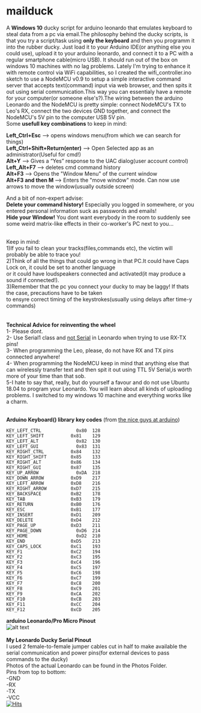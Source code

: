 # mailduck
A <b>Windows 10</b> ducky script for arduino leonardo that emulates keyboard to steal data from a pc via email.The philosophy behind the ducky scripts, is that you try a script/task using <b> only the keyboard</b> and then you programm it into the rubber ducky. Just load it to your Arduino IDE(or anything else you could use), upload it to your arduino leonardo, and connect it to a  PC with a regular smartphone cable(micro USB).  It should run out of the box on windows 10 machines with no lag problems. Lately I'm trying to enhance it with remote control via WiFi capabilities, so I created the wifi_controller.ino sketch to use a NodeMCU v0.9 to setup a simple interactive command server that accepts text(command) input via web browser, and then spits it out using serial communication.This way you can essentialy have a remote for your computer(or someone else's?).The wiring between the arduino Leonardo and the NodeMCU is pretty simple: connect NodeMCU's TX to Leo's RX, connect the two devices GND together, and connect the NodeMCU's 5V pin to the computer USB 5V pin.</br>
Some <b>usefull key combinations</b> to keep in mind:

<b>Left_Ctrl+Esc</b> --> opens windows menu(from which we can search for things) </br>
<b>Left_Ctrl+Shift+Return(enter)</b> --> Open Selected app as an administrator(Useful for cmd!)</br>
<b>Alt+Y</b> --> Gives a “Yes” response to the UAC dialog(user account control)</br>
<b>Left_Alt+F7</b> --> deletes cmd command history</br>
<b>Alt+F3</b> --> Opens the "Window Menu" of the current window</br>
<b>Alt+F3 and then M </b>  --> Enters the "move window" mode. Can now use arrows to move the window(usually outside screen)</br>


And a bit of non-expert advise:</br>
<b>Delete your command history!</b> Especially you logged in somewhere, or you entered personal information suck as passwords and emails!</br>
<b>Hide your Window!</b> You dont want everybody in the room to suddenly see some weird matrix-like effects in their co-worker's PC next to you...</br>
</br>



Keep in mind:</br>
1)If you fail to clean your tracks(files,commands etc), the victim will probably be able to trace you!</br>
2)Think of all the things that could go wrong in that PC.It could have Caps Lock on, it could be set to another language</br>
or it could have loudspeakers connected and activated(it may produce a sound if connected!).</br>
3)Remember that the pc you connect your ducky to may be laggy! If thats the case, precautions have to be taken</br>
to ensyre correct timing of the keystrokes(usually using delays after time-y commands)</br>
</br></br>**Technical Advice for reinventing the wheel**</br>
1- Please dont.</br>
2- Use Serial1 class and [not Serial](https://store.arduino.cc/arduino-leonardo-with-headers) in Leonardo when trying to use RX-TX pins!</br>
3- When programming the Leo, please, do not have RX and TX pins connected anywhere!</br>
4- When programming the NodeMCU keep in mind that anything else that can wirelessly transfer text and then spit it out using TTL 5V Serial,is worth more of your time than that sob.</br>
5-I hate to say that, really, but do yourself a favour and do not use Ubuntu 18.04 to program your Leonardo. You will learn about all kinds of uploading problems. I switched to my windows 10 machine and everything works like a charm.
</br></br>


<b> Arduino Keyboard() library key codes</b> (from [the nice guys at arduino](https://www.arduino.cc/en/Reference/KeyboardModifiers))</br>
```
KEY_LEFT_CTRL	          0x80	128
KEY_LEFT_SHIFT	        0x81	129
KEY_LEFT_ALT	          0x82	130
KEY_LEFT_GUI	          0x83	131
KEY_RIGHT_CTRL        	0x84	132
KEY_RIGHT_SHIFT	        0x85	133
KEY_RIGHT_ALT         	0x86	134
KEY_RIGHT_GUI         	0x87	135
KEY_UP_ARROW	          0xDA	218
KEY_DOWN_ARROW	        0xD9	217
KEY_LEFT_ARROW	        0xD8	216
KEY_RIGHT_ARROW       	0xD7	215
KEY_BACKSPACE         	0xB2	178
KEY_TAB	                0xB3	179
KEY_RETURN            	0xB0	176
KEY_ESC               	0xB1	177
KEY_INSERT            	0xD1	209
KEY_DELETE	            0xD4	212
KEY_PAGE_UP           	0xD3	211
KEY_PAGE_DOWN	          0xD6	214
KEY_HOME	              0xD2	210
KEY_END               	0xD5	213
KEY_CAPS_LOCK         	0xC1	193
KEY_F1	                0xC2	194
KEY_F2	                0xC3	195
KEY_F3	                0xC4	196
KEY_F4	                0xC5	197
KEY_F5	                0xC6	198
KEY_F6	                0xC7	199
KEY_F7	                0xC8	200
KEY_F8	                0xC9	201
KEY_F9	                0xCA	202
KEY_F10	                0xCB	203
KEY_F11	                0xCC	204
KEY_F12	                0xCD	205
```
**arduino Leonardo/Pro Micro Pinout**</br>
![alt text](https://cdn.sparkfun.com/assets/9/c/3/c/4/523a1765757b7f5c6e8b4567.png)
</br></br>**My Leonardo Ducky Serial Pinout**</br>
I used 2 female-to-female jumper cables cut in half to make available the serial communication and power pins(for external 
devices to pass commands to the ducky)
</br>
Photos of the actual Leonardo can be found in the Photos Folder.
</br>
Pins from top to bottom:</br>
-GND                </br>
-RX              </br>
-TX         </br>
-VCC </br>
[![Hits](https://hits.seeyoufarm.com/api/count/incr/badge.svg?url=https%3A%2F%2Fgithub.com%2Farelli%2Fmailduck&count_bg=%2379C83D&title_bg=%23555555&icon=arduino.svg&icon_color=%23E7E7E7&title=hits&edge_flat=false)](https://hits.seeyoufarm.com)
